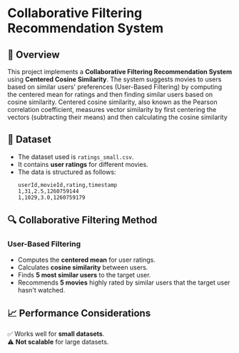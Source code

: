 # Collaborative Filtering Recommendation System

## 📌 Overview
This project implements a **Collaborative Filtering Recommendation System** using **Centered Cosine Similarity**. The system suggests movies to users based on similar users' preferences (User-Based Filtering) by computing the centered mean for ratings and then finding similar users based on cosine similarity.
Centered cosine similarity, also known as the Pearson correlation coefficient, measures vector similarity by first centering the vectors (subtracting their means) and then calculating the cosine similarity

## 📂 Dataset
- The dataset used is `ratings_small.csv`.
- It contains **user ratings** for different movies.
- The data is structured as follows:
  ```csv
  userId,movieId,rating,timestamp
  1,31,2.5,1260759144
  1,1029,3.0,1260759179
  ```

## 🔍 Collaborative Filtering Method
### **User-Based Filtering**
- Computes the **centered mean** for user ratings.
- Calculates **cosine similarity** between users.
- Finds **5 most similar users** to the target user.
- Recommends **5 movies** highly rated by similar users that the target user hasn't watched.


## 📈 Performance Considerations
✅ Works well for **small datasets**.  
⚠️ **Not scalable** for large datasets. 


